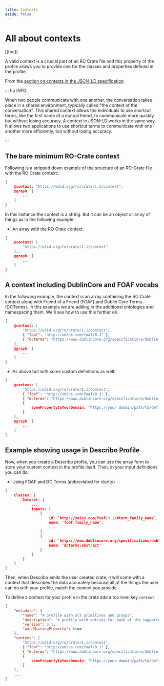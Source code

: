```yaml
---
title: Contexts
aside: false
---
```


# All about contexts

[[toc]]

A valid context is a crucial part of an RO Crate file and this property of the profile allows you to
provide one for the classes and properties defined in the profile.

From the
[section on contexts in the JSON-LD specification](https://www.w3.org/TR/json-ld11/#the-context):

::: tip INFO

When two people communicate with one another, the conversation takes place in a shared environment,
typically called "the context of the conversation". This shared context allows the individuals to
use shortcut terms, like the first name of a mutual friend, to communicate more quickly but without
losing accuracy. A context in JSON-LD works in the same way. It allows two applications to use
shortcut terms to communicate with one another more efficiently, but without losing accuracy.

:::

## The bare minimum RO-Crate context

Following is a stripped down example of the structure of an RO-Crate file with the RO Crate context:

```JSON
{
    @context: "https://w3id.org/ro/crate/1.1/context",
    @graph: [
        ...
    ]
}
```

In this instance the context is a string. But it can be an object or array of things as in the
following example:

-   An array with the RO Crate context.

```JSON
{
    @context: [
        "https://w3id.org/ro/crate/1.1/context"
    ],
    @graph: [
        ...
    ]
}
```

## A context including DublinCore and FOAF vocabs

In the following example, the context is an array containing the RO Crate context along with Friend
of a Friend (FOAF) and Dublin Core Terms (DCTerms). In this example we are adding in the additional
ontologies and namespacing them. We'll see how to use this further on.

```JSON
{
    @context: [
        "https://w3id.org/ro/crate/1.1/context",
        { "foaf": "http://xmlns.com/foaf/0.1" },
        { "dcterms": "https://www.dublincore.org/specifications/dublin-core/dcmi-terms/" }
    ],
    @graph: [
        ...
    ]
}
```

-   As above but with some custom definitions as well:

```JSON
{
    @context: [
        "https://w3id.org/ro/crate/1.1/context",
        { "foaf": "http://xmlns.com/foaf/0.1" },
        { "dcterms": "https://www.dublincore.org/specifications/dublin-core/dcmi-terms/" }
        {
            somePropertyInYourDomain: "https://your domain/path/to/definition#somePropertyInYourDomain"
        }
    ],
    @graph: [
        ...
    ]
}
```

## Example showing usage in Describo Profile

Now, when you create a Describo profile, you can use the array form to store your custom context in
the profile itself. Then, in your input definitions you can do:

-   Using FOAF and DC Terms (abbreviated for clarity)

```JSON
{
    classes: {
        Dataset: {
            ...,
            inputs: [
                {
                    id: `http://xmlns.com/foaf/0.1/#term_family_name`,
                    name: 'foaf:family_name',
                    ...
                },
                {
                    id: `https://www.dublincore.org/specifications/dublin-core/dcmi-terms/#http://purl.org/dc/terms/abstract`,
                    name: 'dcterms:abstract'
                }
            ]
        }
    }
}
```

Then, when Describo emits the user created crate, it will come with a context that describes the
data accurately because all of the things the user can do with your profile, match the context you
provide.

To define a context for your profile in the crate add a top level key `context`:

```JSON
{
    "metadata": {
        "name": "A profile with all primitives and groups",
        "description": "A profile with entries for each of the supported datatypes",
        "version": 0.1,
        "warnMissingProperty": true
    },
    "context": [
        "https://w3id.org/ro/crate/1.1/context",
        { "foaf": "http://xmlns.com/foaf/0.1" },
        { "dcterms": "https://www.dublincore.org/specifications/dublin-core/dcmi-terms/" }
        {
            somePropertyInYourDomain: "https://your domain/path/to/definition#somePropertyInYourDomain"
        }
    ],
    ...
}
```
